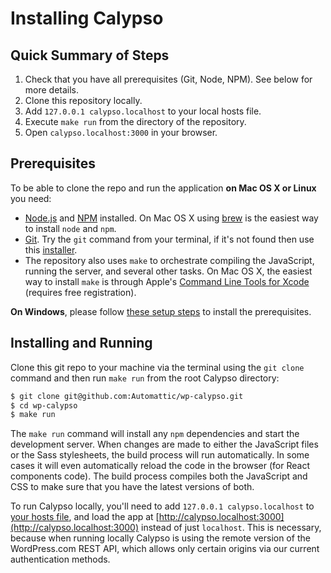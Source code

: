 # Installing Calypso

## Quick Summary of Steps

1.	Check that you have all prerequisites (Git, Node, NPM). See below for more details.
2.	Clone this repository locally.
3.	Add `127.0.0.1 calypso.localhost` to your local hosts file.
4.	Execute `make run` from the directory of the repository.
5.	Open `calypso.localhost:3000` in your browser.

## Prerequisites

To be able to clone the repo and run the application **on Mac OS X or Linux** you need:

-	[Node.js](http://nodejs.org/) and [NPM](https://www.npmjs.com/) installed. On Mac OS X using [brew](http://brew.sh/) is the easiest way to install `node` and `npm`.
-	[Git](http://git-scm.com/). Try the `git` command from your terminal, if it's not found then use this [installer](http://git-scm.com/download/).
-	The repository also uses `make` to orchestrate compiling the JavaScript, running the server, and several other tasks. On Mac OS X, the easiest way to install `make` is through Apple's [Command Line Tools for Xcode](https://developer.apple.com/downloads/) (requires free registration).

**On Windows**, please follow [these setup steps](windows.md) to install the prerequisites.

## Installing and Running

Clone this git repo to your machine via the terminal using the `git clone` command and then run `make run` from the root Calypso directory:

```bash
$ git clone git@github.com:Automattic/wp-calypso.git
$ cd wp-calypso
$ make run
```

The `make run` command will install any `npm` dependencies and start the development server. When changes are made to either the JavaScript files or the Sass stylesheets, the build process will run automatically. In some cases it will even automatically reload the code in the browser (for React components code). The build process compiles both the JavaScript and CSS to make sure that you have the latest versions of both.

To run Calypso locally, you'll need to add `127.0.0.1 calypso.localhost` to [your hosts file](http://www.howtogeek.com/howto/27350/beginner-geek-how-to-edit-your-hosts-file/), and load the app at [http://calypso.localhost:3000](http://calypso.localhost:3000) instead of just `localhost`. This is necessary, because when running locally Calypso is using the remote version of the WordPress.com REST API, which allows only certain origins via our current authentication methods.
